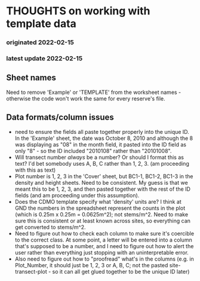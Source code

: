 # THOUGHTS on working with template data  
### originated 2022-02-15  
### latest update 2022-02-15  

## Sheet names  

Need to remove 'Example' or 'TEMPLATE' from the worksheet names - otherwise the code won't work the same for every reserve's file.  



## Data formats/column issues  

+  need to ensure the fields all paste together properly into the unique ID. In the 'Example' sheet, the date was October 8, 2010 and although the 8 was displaying as "08" in the month field, it pasted into the ID field as only "8" - so the ID included "2010108" rather than "20101008".  
+  Will transect number *always* be a number? Or should I format this as text? I'd bet somebody uses A, B, C rather than 1, 2, 3. (am proceeding with this as text)    
+  Plot number is 1, 2, 3 in the 'Cover' sheet, but BC1-1, BC1-2, BC1-3 in the density and height sheets. Need to be consistent. My guess is that we meant this to be 1, 2, 3, and then pasted together with the rest of the ID fields (and am proceeding under this assumption).  
+  Does the CDMO template specify what 'density' units are? I think at GND the numbers in the spreadsheet represent the counts in the plot (which is 0.25m x 0.25m = 0.0625m^2); not stems/m^2. Need to make sure this is consistent or at least known across sites, so everything can get converted to stems/m^2.  
+  Need to figure out how to check each column to make sure it's coercible to the correct class. At some point, a letter will be entered into a column that's supposed to be a number, and I need to figure out how to alert the user rather than everything just stopping with an uninterpretable error.  
+  Also need to figure out how to "proofread" what's in the columns (e.g. in Plot_Number, it should just be 1, 2, 3 or A, B, C; not the pasted site-transect-plot - so it can all get glued together to be the unique ID later)  


